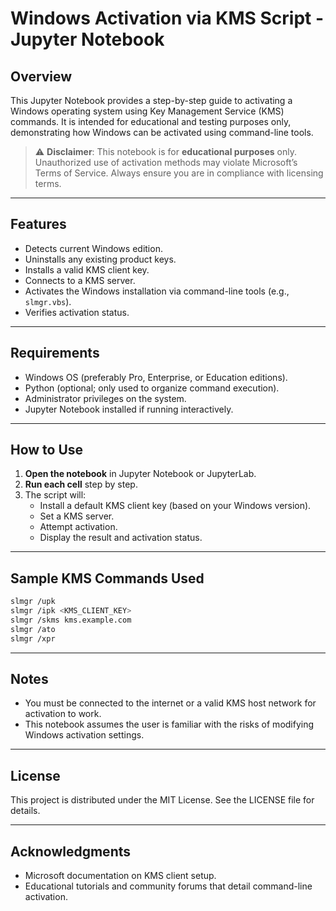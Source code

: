 
# Windows Activation via KMS Script - Jupyter Notebook

## Overview

This Jupyter Notebook provides a step-by-step guide to activating a Windows operating system using Key Management Service (KMS) commands. It is intended for educational and testing purposes only, demonstrating how Windows can be activated using command-line tools.

> ⚠️ **Disclaimer**: This notebook is for **educational purposes** only. Unauthorized use of activation methods may violate Microsoft’s Terms of Service. Always ensure you are in compliance with licensing terms.

---

## Features

- Detects current Windows edition.
- Uninstalls any existing product keys.
- Installs a valid KMS client key.
- Connects to a KMS server.
- Activates the Windows installation via command-line tools (e.g., `slmgr.vbs`).
- Verifies activation status.

---

## Requirements

- Windows OS (preferably Pro, Enterprise, or Education editions).
- Python (optional; only used to organize command execution).
- Administrator privileges on the system.
- Jupyter Notebook installed if running interactively.

---

## How to Use

1. **Open the notebook** in Jupyter Notebook or JupyterLab.
2. **Run each cell** step by step.
3. The script will:
    - Install a default KMS client key (based on your Windows version).
    - Set a KMS server.
    - Attempt activation.
    - Display the result and activation status.

---

## Sample KMS Commands Used

```bash
slmgr /upk
slmgr /ipk <KMS_CLIENT_KEY>
slmgr /skms kms.example.com
slmgr /ato
slmgr /xpr
```

---

## Notes

- You must be connected to the internet or a valid KMS host network for activation to work.
- This notebook assumes the user is familiar with the risks of modifying Windows activation settings.

---

## License

This project is distributed under the MIT License. See the LICENSE file for details.

---

## Acknowledgments

- Microsoft documentation on KMS client setup.
- Educational tutorials and community forums that detail command-line activation.

